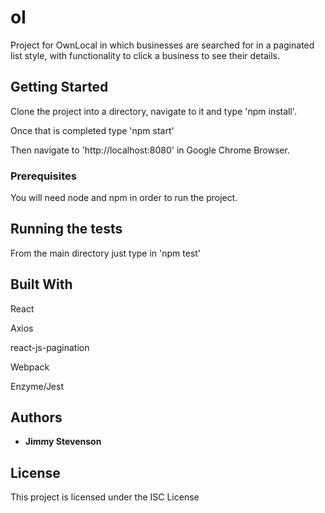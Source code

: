 # ol

Project for OwnLocal in which businesses are searched for in a paginated list style, with functionality to click a business to see their details.

## Getting Started

Clone the project into a directory, navigate to it and
type 'npm install'.

Once that is completed type 'npm start'

Then navigate to 'http://localhost:8080' in Google Chrome Browser.

### Prerequisites

You will need node and npm in order to run the project.

## Running the tests

From the main directory just type in 'npm test'

## Built With

React

Axios

react-js-pagination

Webpack

Enzyme/Jest

## Authors

* **Jimmy Stevenson**

## License

This project is licensed under the ISC License
